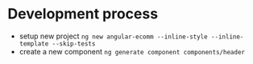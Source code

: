 # Development process

- setup new project
  `ng new angular-ecomm --inline-style --inline-template --skip-tests`
- create a new component
  `ng generate component components/header`
